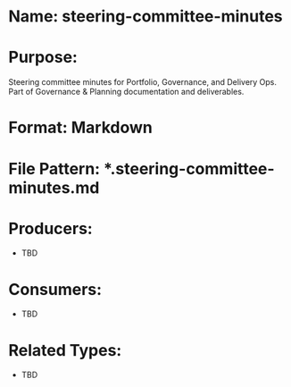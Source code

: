 # Name: steering-committee-minutes

# Purpose:
Steering committee minutes for Portfolio, Governance, and Delivery Ops. Part of Governance & Planning documentation and deliverables.

# Format: Markdown

# File Pattern: *.steering-committee-minutes.md

# Producers:
- TBD

# Consumers:
- TBD

# Related Types:
- TBD
